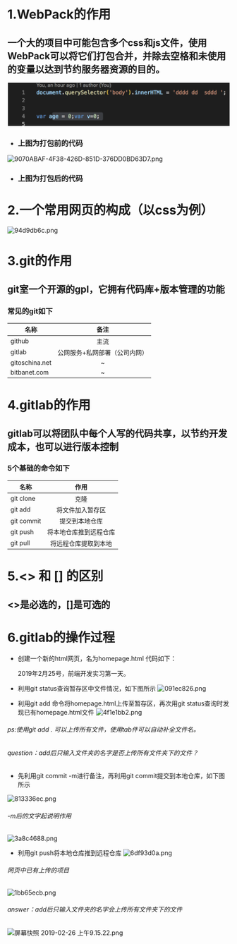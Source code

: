 # 1.WebPack的作用
## 一个大的项目中可能包含多个css和js文件，使用WebPack可以将它们打包合并，并除去空格和未使用的变量以达到节约服务器资源的目的。
![1_1](https://raw.githubusercontent.com/LujieOK/LujieOK.github.io/master/1_1.png)
+ ### 上图为打包前的代码

![9070ABAF-4F38-426D-851D-376DD0BD63D7.png](:storage/ce7f8755-c7a9-49fb-b585-0a71f9f6229e/59ab01dc.png)
+ ### 上图为打包后的代码

# 2.一个常用网页的构成（以css为例）
![94d9db6c.png](:storage/ce7f8755-c7a9-49fb-b585-0a71f9f6229e/94d9db6c.png)

# 3.git的作用
## git室一个开源的gpl，它拥有代码库+版本管理的功能
### 常见的git如下
名称|备注
-|:-:|
github|主流
gitlab|公网服务+私网部署（公司内网）
gitoschina.net|~
bitbanet.com|~

# 4.gitlab的作用
## gitlab可以将团队中每个人写的代码共享，以节约开发成本，也可以进行版本控制
### 5个基础的命令如下

名称|作用
-|:-:|
git clone|克隆
git add|将文件加入暂存区
git commit|提交到本地仓库
git push|将本地仓库推到远程仓库
git pull|将远程仓库提取到本地

# 5.<> 和 [] 的区别
## <>是必选的，[]是可选的

# 6.gitlab的操作过程
+ 创建一个新的html网页，名为homepage.html
  代码如下：
  
  <html>
    <head>
        <title>入职第一天</title>
    </head>
    <body>
        <p>2019年2月25号，前端开发实习第一天。</p>
    </body>
  </html>

+ 利用git status查询暂存区中文件情况，如下图所示
![091ec826.png](:storage/ce7f8755-c7a9-49fb-b585-0a71f9f6229e/091ec826.png)

+ 利用git add 命令将homepage.html上传至暂存区，再次用git status查询时发现已有homepage.html文件
![4f1e1bb2.png](:storage/ce7f8755-c7a9-49fb-b585-0a71f9f6229e/4f1e1bb2.png)
###### ps:使用git add . 可以上传所有文件，使用tab件可以自动补全文件名。
###### question：add后只输入文件夹的名字是否上传所有文件夹下的文件？

+ 先利用git commit -m进行备注，再利用git commit提交到本地仓库，如下图所示

![813336ec.png](:storage/ce7f8755-c7a9-49fb-b585-0a71f9f6229e/813336ec.png)

###### -m后的文字起说明作用

![3a8c4688.png](:storage/ce7f8755-c7a9-49fb-b585-0a71f9f6229e/3a8c4688.png)

+ 利用git push将本地仓库推到远程仓库
![6df93d0a.png](:storage/ce7f8755-c7a9-49fb-b585-0a71f9f6229e/6df93d0a.png)

###### 网页中已有上传的项目

![1bb65ecb.png](:storage/ce7f8755-c7a9-49fb-b585-0a71f9f6229e/1bb65ecb.png)

###### answer：add后只输入文件夹的名字会上传所有文件夹下的文件

![屏幕快照 2019-02-26 上午9.15.22.png](:storage/ce7f8755-c7a9-49fb-b585-0a71f9f6229e/6f93ec39.png)
